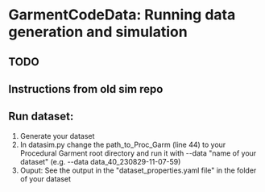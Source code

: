 
# GarmentCodeData: Running data generation and simulation

## TODO



## Instructions from old sim repo

Run dataset:
-------------
1. Generate your dataset
2. In datasim.py change the path_to_Proc_Garm (line 44) to your Procedural Garment root directory and run it with 
   --data "name of your dataset" (e.g. --data data_40_230829-11-07-59)
3. Ouput: See the output in the "dataset_properties.yaml file" in the folder of your dataset
